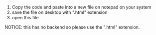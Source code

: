 1) Copy the code and paste into a new file on notepad on your system
2) save the file on desktop with ".html" extension 
3) open this file 

NOTICE:
this has no backend so please use the ".html" extension.

